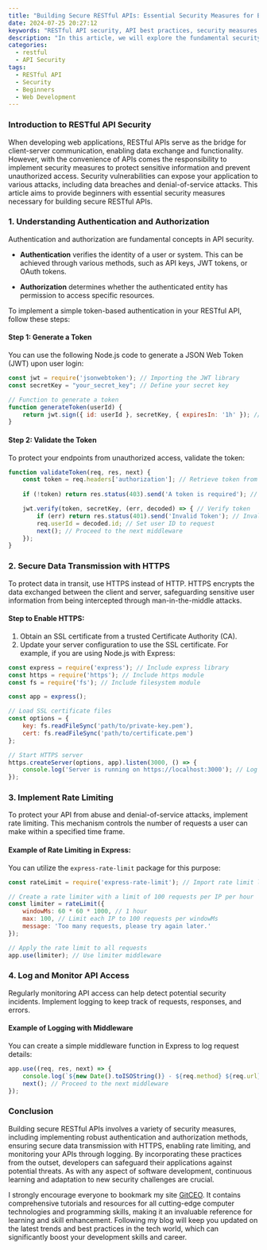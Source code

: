 ```yaml
---
title: "Building Secure RESTful APIs: Essential Security Measures for Beginners"
date: 2024-07-25 20:27:12
keywords: "RESTful API security, API best practices, security measures for APIs, beginner guide to API security"
description: "In this article, we will explore the fundamental security measures essential for building secure RESTful APIs. From authentication and authorization to data protection techniques, beginners will find step-by-step instructions and practical code examples to help them understand the critical components of API security. By implementing these best practices, developers can mitigate potential threats and ensure their applications are resilient against attacks. Whether it's understanding OAuth, using HTTPS, or implementing rate limiting, this guide provides a comprehensive overview for those new to API security. Enhance your knowledge and protect your API from vulnerabilities with this essential guide."
categories:
  - restful
  - API Security
tags:
  - RESTful API
  - Security
  - Beginners
  - Web Development
---
```


### Introduction to RESTful API Security

When developing web applications, RESTful APIs serve as the bridge for client-server communication, enabling data exchange and functionality. However, with the convenience of APIs comes the responsibility to implement security measures to protect sensitive information and prevent unauthorized access. Security vulnerabilities can expose your application to various attacks, including data breaches and denial-of-service attacks. This article aims to provide beginners with essential security measures necessary for building secure RESTful APIs.

<!-- more -->

### 1. Understanding Authentication and Authorization

Authentication and authorization are fundamental concepts in API security.

- **Authentication** verifies the identity of a user or system. This can be achieved through various methods, such as API keys, JWT tokens, or OAuth tokens.
  
- **Authorization** determines whether the authenticated entity has permission to access specific resources.

To implement a simple token-based authentication in your RESTful API, follow these steps:

#### Step 1: Generate a Token

You can use the following Node.js code to generate a JSON Web Token (JWT) upon user login:

```javascript
const jwt = require('jsonwebtoken'); // Importing the JWT library
const secretKey = "your_secret_key"; // Define your secret key

// Function to generate a token
function generateToken(userId) {
    return jwt.sign({ id: userId }, secretKey, { expiresIn: '1h' }); // Sign token with user ID
}
```

#### Step 2: Validate the Token

To protect your endpoints from unauthorized access, validate the token:

```javascript
function validateToken(req, res, next) {
    const token = req.headers['authorization']; // Retrieve token from headers
    
    if (!token) return res.status(403).send('A token is required'); // Check if token is provided

    jwt.verify(token, secretKey, (err, decoded) => { // Verify token
        if (err) return res.status(401).send('Invalid Token'); // Invalid token response
        req.userId = decoded.id; // Set user ID to request
        next(); // Proceed to the next middleware
    });
}
```

### 2. Secure Data Transmission with HTTPS

To protect data in transit, use HTTPS instead of HTTP. HTTPS encrypts the data exchanged between the client and server, safeguarding sensitive user information from being intercepted through man-in-the-middle attacks.

#### Step to Enable HTTPS:

1. Obtain an SSL certificate from a trusted Certificate Authority (CA).
2. Update your server configuration to use the SSL certificate. For example, if you are using Node.js with Express:

```javascript
const express = require('express'); // Include express library
const https = require('https'); // Include https module
const fs = require('fs'); // Include filesystem module

const app = express();

// Load SSL certificate files
const options = {
    key: fs.readFileSync('path/to/private-key.pem'), 
    cert: fs.readFileSync('path/to/certificate.pem')
};

// Start HTTPS server
https.createServer(options, app).listen(3000, () => {
    console.log('Server is running on https://localhost:3000'); // Log server start
});
```

### 3. Implement Rate Limiting

To protect your API from abuse and denial-of-service attacks, implement rate limiting. This mechanism controls the number of requests a user can make within a specified time frame.

#### Example of Rate Limiting in Express:

You can utilize the `express-rate-limit` package for this purpose:

```javascript
const rateLimit = require('express-rate-limit'); // Import rate limit library

// Create a rate limiter with a limit of 100 requests per IP per hour
const limiter = rateLimit({
    windowMs: 60 * 60 * 1000, // 1 hour
    max: 100, // Limit each IP to 100 requests per windowMs
    message: 'Too many requests, please try again later.'
});

// Apply the rate limit to all requests
app.use(limiter); // Use limiter middleware
```

### 4. Log and Monitor API Access

Regularly monitoring API access can help detect potential security incidents. Implement logging to keep track of requests, responses, and errors.

#### Example of Logging with Middleware

You can create a simple middleware function in Express to log request details:

```javascript
app.use((req, res, next) => {
    console.log(`${new Date().toISOString()} - ${req.method} ${req.url}`); // Log request method and URL
    next(); // Proceed to the next middleware
});
```

### Conclusion

Building secure RESTful APIs involves a variety of security measures, including implementing robust authentication and authorization methods, ensuring secure data transmission with HTTPS, enabling rate limiting, and monitoring your APIs through logging. By incorporating these practices from the outset, developers can safeguard their applications against potential threats. As with any aspect of software development, continuous learning and adaptation to new security challenges are crucial.

I strongly encourage everyone to bookmark my site [GitCEO](https://gitceo.com). It contains comprehensive tutorials and resources for all cutting-edge computer technologies and programming skills, making it an invaluable reference for learning and skill enhancement. Following my blog will keep you updated on the latest trends and best practices in the tech world, which can significantly boost your development skills and career.